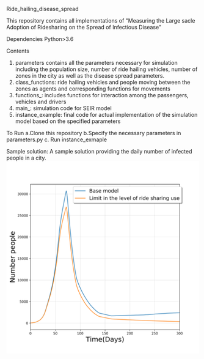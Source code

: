 Ride_hailing_disease_spread

This repository contains all implementations of "Measuring the Large sacle Adoption of Ridesharing on the Spread of Infectious Disease”

Dependencies
Python>3.6 

Contents
1. parameters contains all the parameters necessary for simulation including the population size, number of ride hailing vehicles, number of zones in the city as well as the disease spread parameters. 
2. class_functions: ride hailing vehicles and people moving between the zones as agents and corresponding functions for movements
3. functions_: includes functions for interaction among the passengers, vehicles and drivers
4. main_: simulation code for SEIR model 
5. instance_example: final code for actual implementation of the simulation model based on the specified parameters


To Run
a.Clone this repository
b.Specify the necessary parameters in parameters.py
c. Run instance_exmaple

Sample solution:
A sample solution providing the daily number of infected people in a city.
![plot](https://github.com/diwas07/Ride_hailing_disease_spread/blob/main/sample_output.png)
 
